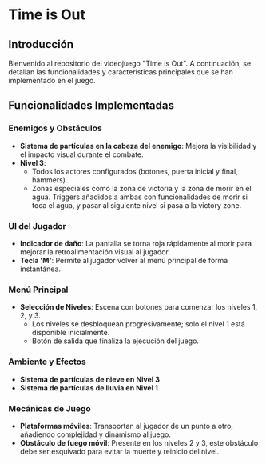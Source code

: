 # Time is Out

## Introducción
Bienvenido al repositorio del videojuego "Time is Out". A continuación, se detallan las funcionalidades y características principales que se han implementado en el juego.

## Funcionalidades Implementadas

### Enemigos y Obstáculos
- **Sistema de partículas en la cabeza del enemigo**: Mejora la visibilidad y el impacto visual durante el combate.
- **Nivel 3**:
  - Todos los actores configurados (botones, puerta inicial y final, hammers).
  - Zonas especiales como la zona de victoria y la zona de morir en el agua. Triggers añadidos a ambas con funcionalidades de morir si toca el agua, y pasar al siguiente nivel si pasa a la victory zone.

### UI del Jugador
- **Indicador de daño**: La pantalla se torna roja rápidamente al morir para mejorar la retroalimentación visual al jugador.
- **Tecla 'M'**: Permite al jugador volver al menú principal de forma instantánea.

### Menú Principal
- **Selección de Niveles**: Escena con botones para comenzar los niveles 1, 2, y 3.
  - Los niveles se desbloquean progresivamente; solo el nivel 1 está disponible inicialmente.
  - Botón de salida que finaliza la ejecución del juego.

### Ambiente y Efectos
- **Sistema de partículas de nieve en Nivel 3**
- **Sistema de partículas de lluvia en Nivel 1**

### Mecánicas de Juego
- **Plataformas móviles**: Transportan al jugador de un punto a otro, añadiendo complejidad y dinamismo al juego.
- **Obstáculo de fuego móvil**: Presente en los niveles 2 y 3, este obstáculo debe ser esquivado para evitar la muerte y reinicio del nivel.

